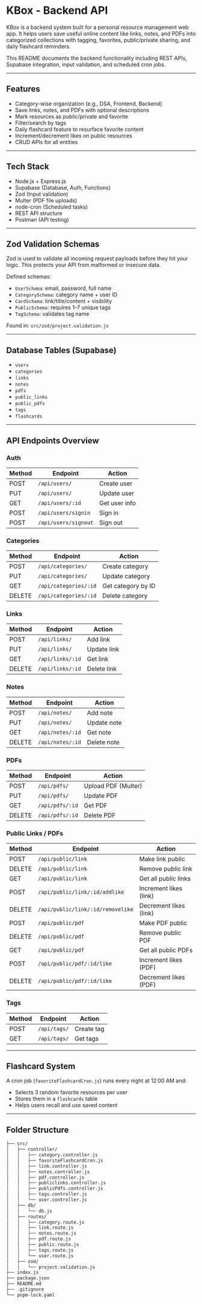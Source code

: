 # KBox - Backend API

KBox is a backend system built for a personal resource management web app. It helps users save useful online content like links, notes, and PDFs into categorized collections with tagging, favorites, public/private sharing, and daily flashcard reminders.

This README documents the backend functionality including REST APIs, Supabase integration, input validation, and scheduled cron jobs.

---

## Features

- Category-wise organization (e.g., DSA, Frontend, Backend)
- Save links, notes, and PDFs with optional descriptions
- Mark resources as public/private and favorite
- Filter/search by tags
- Daily flashcard feature to resurface favorite content
- Increment/decrement likes on public resources
- CRUD APIs for all entities

---

## Tech Stack

- Node.js + Express.js
- Supabase (Database, Auth, Functions)
- Zod (Input validation)
- Multer (PDF file uploads)
- node-cron (Scheduled tasks)
- REST API structure
- Postman (API testing)

---

## Zod Validation Schemas

Zod is used to validate all incoming request payloads before they hit your logic. This protects your API from malformed or insecure data.

Defined schemas:

- `UserSchema`: email, password, full name
- `CategorySchema`: category name + user ID
- `CardSchema`: link/title/content + visibility
- `PublicSchema`: requires 1–7 unique tags
- `TagSchema`: validates tag name

Found in: `src/zod/project.validation.js`

---

## Database Tables (Supabase)

- `users`
- `categories`
- `links`
- `notes`
- `pdfs`
- `public_links`
- `public_pdfs`
- `tags`
- `flashcards`

---

## API Endpoints Overview

### Auth
| Method | Endpoint              | Action           |
|--------|------------------------|------------------|
| POST   | `/api/users/`          | Create user      |
| PUT    | `/api/users/`          | Update user      |
| GET    | `/api/users/:id`       | Get user info    |
| POST   | `/api/users/signin`    | Sign in          |
| POST   | `/api/users/signout`   | Sign out         |

### Categories
| Method | Endpoint                  | Action              |
|--------|---------------------------|---------------------|
| POST   | `/api/categories/`        | Create category     |
| PUT    | `/api/categories/`        | Update category     |
| GET    | `/api/categories/:id`     | Get category by ID  |
| DELETE | `/api/categories/:id`     | Delete category     |

### Links
| Method | Endpoint             | Action            |
|--------|----------------------|-------------------|
| POST   | `/api/links/`        | Add link          |
| PUT    | `/api/links/`        | Update link       |
| GET    | `/api/links/:id`     | Get link          |
| DELETE | `/api/links/:id`     | Delete link       |

### Notes
| Method | Endpoint             | Action            |
|--------|----------------------|-------------------|
| POST   | `/api/notes/`        | Add note          |
| PUT    | `/api/notes/`        | Update note       |
| GET    | `/api/notes/:id`     | Get note          |
| DELETE | `/api/notes/:id`     | Delete note       |

### PDFs
| Method | Endpoint             | Action                 |
|--------|----------------------|------------------------|
| POST   | `/api/pdfs/`         | Upload PDF (Multer)    |
| PUT    | `/api/pdfs/`         | Update PDF             |
| GET    | `/api/pdfs/:id`      | Get PDF                |
| DELETE | `/api/pdfs/:id`      | Delete PDF             |

### Public Links / PDFs
| Method | Endpoint                                 | Action                      |
|--------|------------------------------------------|-----------------------------|
| POST   | `/api/public/link`                       | Make link public            |
| DELETE | `/api/public/link`                       | Remove public link          |
| GET    | `/api/public/link`                       | Get all public links        |
| POST   | `/api/public/link/:id/addlike`           | Increment likes (link)      |
| DELETE | `/api/public/link/:id/removelike`        | Decrement likes (link)      |
| POST   | `/api/public/pdf`                        | Make PDF public             |
| DELETE | `/api/public/pdf`                        | Remove public PDF           |
| GET    | `/api/public/pdf`                        | Get all public PDFs         |
| POST   | `/api/public/pdf/:id/like`               | Increment likes (PDF)       |
| DELETE | `/api/public/pdf/:id/like`               | Decrement likes (PDF)       |

### Tags
| Method | Endpoint           | Action          |
|--------|--------------------|-----------------|
| POST   | `/api/tags/`       | Create tag      |
| GET    | `/api/tags/`       | Get tags        |

---

## Flashcard System

A cron job (`favoriteFlashcardCron.js`) runs every night at 12:00 AM and:

- Selects 3 random favorite resources per user
- Stores them in a `flashcards` table
- Helps users recall and use saved content

---

## Folder Structure

```bash
├── src/
│   ├── controller/
│   │   ├── category.controller.js
│   │   ├── favoriteFlashcardCron.js
│   │   ├── link.controller.js
│   │   ├── notes.controller.js
│   │   ├── pdf.controller.js
│   │   ├── publiclinks.controller.js
│   │   ├── publicPdfs.controller.js
│   │   ├── tags.controller.js
│   │   └── user.controller.js
│   ├── db/
│   │   └── db.js
│   ├── routes/
│   │   ├── category.route.js
│   │   ├── link.route.js
│   │   ├── notes.route.js
│   │   ├── pdf.route.js
│   │   ├── public.route.js
│   │   ├── tags.route.js
│   │   └── user.route.js
│   ├── zod/
│   │   └── project.validation.js
├── index.js
├── package.json
├── README.md
├── .gitignore
└── pnpm-lock.yaml
